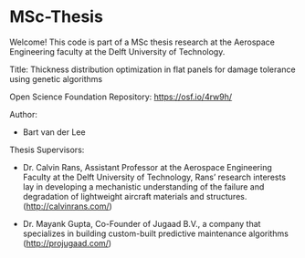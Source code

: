 # MSc-Thesis

Welcome!
This code is part of a MSc thesis research at the Aerospace Engineering faculty at the Delft University of Technology.

Title: Thickness distribution optimization in flat panels for damage tolerance using genetic algorithms

Open Science Foundation Repository: https://osf.io/4rw9h/

Author:
- Bart van der Lee

Thesis Supervisors:
- Dr. Calvin Rans, Assistant Professor at the Aerospace Engineering Faculty at the Delft University of Technology, Rans’ research interests lay in developing a mechanistic understanding of the failure and degradation of lightweight aircraft materials and structures. (http://calvinrans.com/)

- Dr. Mayank Gupta, Co-Founder of Jugaad B.V., a company that specializes in building custom-built predictive maintenance algorithms (http://projugaad.com/)
